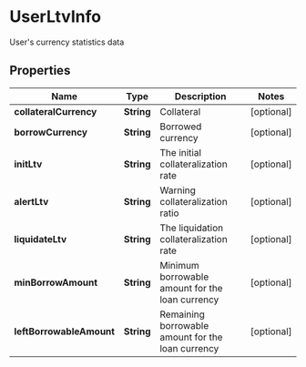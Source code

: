 

# UserLtvInfo

User's currency statistics data
## Properties

Name | Type | Description | Notes
------------ | ------------- | ------------- | -------------
**collateralCurrency** | **String** | Collateral |  [optional]
**borrowCurrency** | **String** | Borrowed currency |  [optional]
**initLtv** | **String** | The initial collateralization rate |  [optional]
**alertLtv** | **String** | Warning collateralization ratio |  [optional]
**liquidateLtv** | **String** | The liquidation collateralization rate |  [optional]
**minBorrowAmount** | **String** | Minimum borrowable amount for the loan currency |  [optional]
**leftBorrowableAmount** | **String** | Remaining borrowable amount for the loan currency |  [optional]



